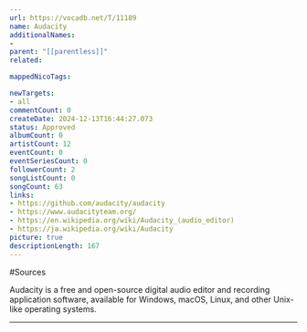 ```yaml
---
url: https://vocadb.net/T/11189
name: Audacity
additionalNames: 
- 
parent: "[[parentless]]"
related:

mappedNicoTags:

newTargets:
- all
commentCount: 0
createDate: 2024-12-13T16:44:27.073
status: Approved
albumCount: 0
artistCount: 12
eventCount: 0
eventSeriesCount: 0
followerCount: 2
songListCount: 0
songCount: 63
links: 
- https://github.com/audacity/audacity
- https://www.audacityteam.org/
- https://en.wikipedia.org/wiki/Audacity_(audio_editor)
- https://ja.wikipedia.org/wiki/Audacity
picture: true
descriptionLength: 167
---
```


#Sources

Audacity is a free and open-source digital audio editor and recording application software, available for Windows, macOS, Linux, and other Unix-like operating systems.

---

